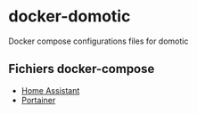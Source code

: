 # docker-domotic
Docker compose configurations files for domotic

## Fichiers docker-compose
 - [Home Assistant](https://github.com/Couss/docker-domotic/blob/main/HomeAssistant/docker-compose.yml)
 - [Portainer](https://github.com/Couss/docker-domotic/blob/main/portainer/docker-compose.yml)
